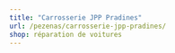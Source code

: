 ```yaml
---
title: "Carrosserie JPP Pradines"
url: /pezenas/carrosserie-jpp-pradines/
shop: réparation de voitures
---
```

